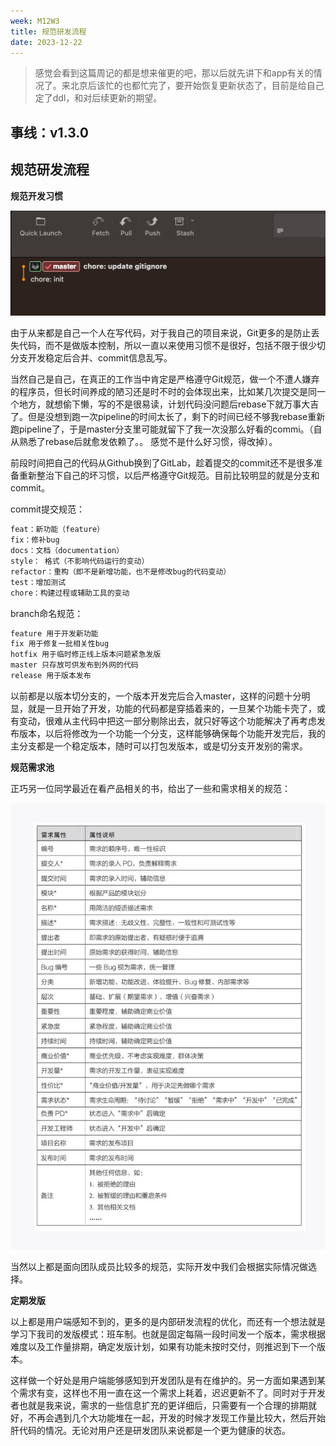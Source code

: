 ```yaml
---
week: M12W3
title: 规范研发流程
date: 2023-12-22
---
```



> 感觉会看到这篇周记的都是想来催更的吧，那以后就先讲下和app有关的情况了。来北京后该忙的也都忙完了，要开始恢复更新状态了，目前是给自己定了ddl，和对后续更新的期望。
> 

## 事线：v1.3.0



## 规范研发流程

**规范开发习惯**


![Alt text](./assets/m12w3-1.png)

由于从来都是自己一个人在写代码，对于我自己的项目来说，Git更多的是防止丢失代码，而不是做版本控制，所以一直以来使用习惯不是很好，包括不限于很少切分支开发稳定后合并、commit信息乱写。

当然自己是自己，在真正的工作当中肯定是严格遵守Git规范，做一个不遭人嫌弃的程序员，但长时间养成的陋习还是时不时的会体现出来，比如某几次提交是同一个地方，就想偷下懒，写的不是很易读，计划代码没问题后rebase下就万事大吉了。但是没想到跑一次pipeline的时间太长了，剩下的时间已经不够我rebase重新跑pipeline了，于是master分支里可能就留下了我一次没那么好看的commi。（自从熟悉了rebase后就愈发依赖了。。 感觉不是什么好习惯，得改掉）。

前段时间把自己的代码从Github换到了GitLab，趁着提交的commit还不是很多准备重新整治下自己的坏习惯，以后严格遵守Git规范。目前比较明显的就是分支和commit。

commit提交规范：

```swift
feat：新功能（feature）
fix：修补bug
docs：文档（documentation）
style： 格式（不影响代码运行的变动）
refactor：重构（即不是新增功能，也不是修改bug的代码变动）
test：增加测试
chore：构建过程或辅助工具的变动
```

branch命名规范：

```swift
feature 用于开发新功能
fix 用于修复一批相关性bug
hotfix 用于临时修正线上版本问题紧急发版
master 只存放可供发布到外网的代码
release 用于版本发布
```

以前都是以版本切分支的，一个版本开发完后合入master，这样的问题十分明显，就是一旦开始了开发，功能的代码都是穿插着来的，一旦某个功能卡壳了，或有变动，很难从主代码中把这一部分剔除出去，就只好等这个功能解决了再考虑发布版本，以后将修改为一个功能一个分支，这样能够确保每个功能开发完后，我的主分支都是一个稳定版本，随时可以打包发版本，或是切分支开发别的需求。

**规范需求池**

正巧另一位同学最近在看产品相关的书，给出了一些和需求相关的规范：

![Alt text](./assets/m12w3-2.png)

当然以上都是面向团队成员比较多的规范，实际开发中我们会根据实际情况做选择。

**定期发版**

以上都是用户端感知不到的，更多的是内部研发流程的优化，而还有一个想法就是学习下我司的发版模式：班车制。也就是固定每隔一段时间发一个版本，需求根据难度以及工作量排期，确定发版计划，如果有功能未按时交付，则推迟到下一个版本。

这样做一个好处是用户端能够感知到开发团队是有在维护的。另一方面如果遇到某个需求有变，这样也不用一直在这一个需求上耗着，迟迟更新不了。同时对于开发者也就是我来说，需求的一些信息扩充的更详细后，只需要有一个合理的排期就好，不再会遇到几个大功能堆在一起，开发的时候才发现工作量比较大，然后开始肝代码的情况。无论对用户还是研发团队来说都是一个更为健康的状态。